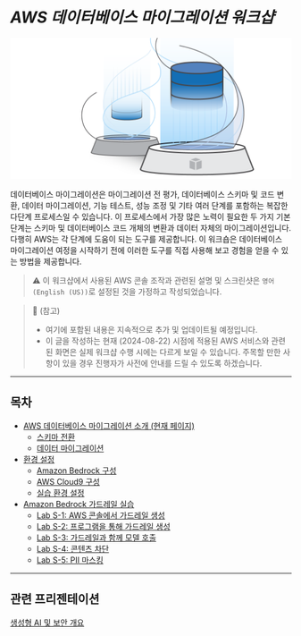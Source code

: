 # ***AWS 데이터베이스 마이그레이션 워크샵***

![DMS Logo](../images/workshop-logo.png "AWS 데이터베이스 마이그레이션 워크샵")

데이터베이스 마이그레이션은 마이그레이션 전 평가, 데이터베이스 스키마 및 코드 변환, 데이터 마이그레이션, 기능 테스트, 성능 조정 및 기타 여러 단계를 포함하는 복잡한 다단계 프로세스일 수 있습니다. 이 프로세스에서 가장 많은 노력이 필요한 두 가지 기본 단계는 스키마 및 데이터베이스 코드 개체의 변환과 데이터 자체의 마이그레이션입니다. 다행히 AWS는 각 단계에 도움이 되는 도구를 제공합니다. 이 워크숍은 데이터베이스 마이그레이션 여정을 시작하기 전에 이러한 도구를 직접 사용해 보고 경험을 얻을 수 있는 방법을 제공합니다.

> ⚠️ 이 워크샵에서 사용된 AWS 콘솔 조작과 관련된 설명 및 스크린샷은 ```영어 (English (US))```로 설정된 것을 가정하고 작성되었습니다.

> 📕 (참고)<br>
> - 여기에 포함된 내용은 지속적으로 추가 및 업데이트될 예정입니다.
> - 이 글을 작성하는 현재 (2024-08-22) 시점에 적용된 AWS 서비스와 관련된 화면은 실제 워크샵 수행 시에는 다르게 보일 수 있습니다. 주목할 만한 사항이 있을 경우 진행자가 사전에 안내를 드릴 수 있도록 하겠습니다.

---

## 목차

* [AWS 데이터베이스 마이그레이션 소개 (현재 페이지)](README.md)
  * [스키마 전환](Schema-Conversion.md)
  * [데이터 마이그레이션](Data-Migration.md)
* [환경 설정](environment-setup/Environment-Setup-README.md)
  * [Amazon Bedrock 구성](prerequisites/3-Prerequisites-Owned-Account-1-Amazon-Bedrock-Setup.md)
  * [AWS Cloud9 구성](prerequisites/3-Prerequisites-Owned-Account-2-Cloud9-Setup.md)
  * [실습 환경 설정](prerequisites/3-Prerequisites-Owned-Account-3-Lab-Setup.md)
* [Amazon Bedrock 가드레일 실습](amazon-bedrock-guardrails/8-Amazon-Bedrock-Guardrails.md)
  * [Lab S-1: AWS 콘솔에서 가드레일 생성](amazon-bedrock-guardrails/8-Amazon-Bedrock-Guardrails-1-Create-Guardrails-Console.md)
  * [Lab S-2: 프로그램을 통해 가드레일 생성](amazon-bedrock-guardrails/8-Amazon-Bedrock-Guardrails-2-Create-Guardrails-API.md)
  * [Lab S-3: 가드레일과 함께 모델 호출](amazon-bedrock-guardrails/8-Amazon-Bedrock-Guardrails-3-Invoking-Guardrails.md)
  * [Lab S-4: 콘텐츠 차단](amazon-bedrock-guardrails/8-Amazon-Bedrock-Guardrails-4-Contents-Blocking.md)
  * [Lab S-5: PII 마스킹](amazon-bedrock-guardrails/8-Amazon-Bedrock-Guardrails-5-PII-Masking.md)

---

## 관련 프리젠테이션
[생성형 AI 및 보안 개요](https://shkim4u-generative-ai.s3.ap-northeast-2.amazonaws.com/amazon-bedrock-security-and-safeguards/Generative-AI-Security-Overview.pdf)
